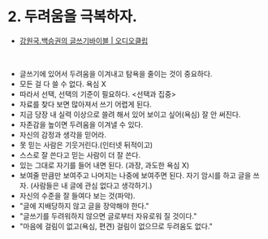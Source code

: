 **2. 두려움을 극복하자.**
===

- [강원국.백승권의 글쓰기바이블 | 오디오클립](https://audioclip.naver.com/channels/470)
<br/>

- 글쓰기에 있어서 두려움을 이겨내고 탐욕을 줄이는 것이 중요하다.
- 모든 걸 다 쓸 수 없다. 욕심 X
- 따라서 선택, 선택의 기준이 필요하다. <선택과 집중>
- 자료를 찾다 보면 많아져서 쓰기 어렵게 된다.
- 지금 당장 내 실력 이상으로 쓸려 해서 있어 보이고 싶어(욕심) 잘 안 써진다.
- 자존감을 높이면 두려움을 이겨낼 수 있다.
- 자신의 감정과 생각을 믿어라.
- 못 믿는 사람은 기웃거린다.(인터넷 뒤적이고)
- 스스로 잘 쓴다고 믿는 사람이 더 잘 쓴다.
- 있는 그대로 자기를 들어 내면 된다. (과장, 과도한 욕심 X)
- 보여줄 만큼만 보여주고 나머지는 나중에 보여주면 된다. 자기 암시를 하고 글을 쓰자. (사람들은 내 글에 관심 없다고 생각하기.)
- 자신의 수준을 잘 들여다 보는 것(파악).
- "글에 지배당하지 않고 글을 장악해야 한다."
- "글쓰기를 두려워하지 않으면 글로부터 자유로워 질 것이다."
- "마음에 걸림이 없고(욕심, 편견) 걸림이 없으므로 두려움도 없다."
